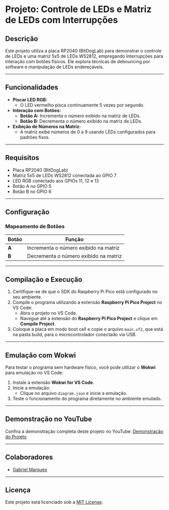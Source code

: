 # Projeto: Controle de LEDs e Matriz de LEDs com Interrupções

## Descrição

Este projeto utiliza a placa RP2040 (BitDogLab) para demonstrar o controle de LEDs e uma matriz 5x5 de LEDs WS2812, empregando interrupções para interação com botões físicos. Ele explora técnicas de debouncing por software e manipulação de LEDs endereçáveis.

---

## Funcionalidades

- **Piscar LED RGB:**
  - O LED vermelho pisca continuamente 5 vezes por segundo.
- **Interação com Botões:**
  - **Botão A:** Incrementa o número exibido na matriz de LEDs.
  - **Botão B:** Decrementa o número exibido na matriz de LEDs.
- **Exibição de Números na Matriz:**
  - A matriz exibe números de 0 a 9 usando LEDs configurados para padrões fixos.

---

## Requisitos

- Placa RP2040 (BitDogLab)
- Matriz 5x5 de LEDs WS2812 conectada ao GPIO 7
- LED RGB conectado aos GPIOs 11, 12 e 13
- Botão A no GPIO 5
- Botão B no GPIO 6

---

## Configuração

### Mapeamento de Botões

| Botão  | Função                                   |
|--------|----------------------------------------------|
| **A**  | Incrementa o número exibido na matriz       |
| **B**  | Decrementa o número exibido na matriz       |

---

## Compilação e Execução

1. Certifique-se de que o SDK do Raspberry Pi Pico está configurado no seu ambiente.
2. Compile o programa utilizando a extensão **Raspberry Pi Pico Project** no VS Code:
   - Abra o projeto no VS Code.
   - Navegue até a extensão do **Raspberry Pi Pico Project** e clique em **Compile Project**.
3. Coloque a placa em modo boot cell e copie o arquivo `main.uf2`, que está na pasta build, para o microcontrolador conectado via USB.

---

## Emulação com Wokwi

Para testar o programa sem hardware físico, você pode utilizar o **Wokwi** para emulação no VS Code:

1. Instale a extensão **Wokwi for VS Code**.
2. Inicie a emulação:
   - Clique no arquivo `diagram.json` e inicie a emulação.
3. Teste o funcionamento do programa diretamente no ambiente emulado.

---

## Demonstração no YouTube

Confira a demonstração completa deste projeto no YouTube: [Demonstração do Projeto](https://www.youtube.com/watch?v=K7_jLZIhUWI)

---

## Colaboradores

- [Gabriel Marques](https://github.com/Marques-svnt)

---

## Licença

Este projeto está licenciado sob a [MIT License](LICENSE).

